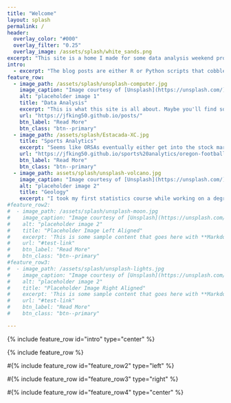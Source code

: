 ```yaml
---
title: "Welcome"
layout: splash
permalink: /
header:
  overlay_color: "#000"
  overlay_filter: "0.25"
  overlay_image: /assets/splash/white_sands.png
excerpt: "This site is a home I made for some data analysis weekend projects to live and to get some experience building a website."
intro:
  - excerpt: "The blog posts are either R or Python scripts that cobble together code I either wrote myself or, as is often the case, borrowed from one of the many more talented people who are kind enough to share their knowledge online. Be aware that *there are almost certainly errors* lurking about my scripts. If you find one, kindly leave a comment."
feature_row:
  - image_path: /assets/splash/unsplash-computer.jpg
    image_caption: "Image courtesy of [Unsplash](https://unsplash.com/)"
    alt: "placeholder image 1"
    title: "Data Analysis"
    excerpt: "This is what this site is all about. Maybe you'll find something that interests you."
    url: "https://jfking50.github.io/posts/"
    btn_label: "Read More"
    btn_class: "btn--primary"
  - image_path: /assets/splash/Estacada-XC.jpg
    title: "Sports Analytics"
    excerpt: "Seems like ORSAs eventually either get into the stock market or sports analytics, and, well... even though I'm a runner, I have a few college football posts."
    url: "https://jfking50.github.io/sports%20analytics/oregon-football/"
    btn_label: "Read More"
    btn_class: "btn--primary"
  - image_path: assets/splash/unsplash-volcano.jpg
    image_caption: "Image courtesy of [Unsplash](https://unsplash.com/)"
    alt: "placeholder image 2"
    title: "Geology"
    excerpt: "I took my first statistics course while working on a degree in Geology. Some day I'd like to get back to these roots by applying what I've learned in data analytics to geology data sets."
#feature_row2:
#  - image_path: /assets/splash/unsplash-moon.jpg
#    image_caption: "Image courtesy of [Unsplash](https://unsplash.com/)"
#    alt: "placeholder image 2"
#    title: "Placeholder Image Left Aligned"
#    excerpt: 'This is some sample content that goes here with **Markdown** formatting. Left aligned with `type="left"`'
#    url: "#test-link"
#    btn_label: "Read More"
#    btn_class: "btn--primary"
#feature_row3:
#  - image_path: /assets/splash/unsplash-lights.jpg
#    image_caption: "Image courtesy of [Unsplash](https://unsplash.com/)"
#    alt: "placeholder image 2"
#    title: "Placeholder Image Right Aligned"
#    excerpt: 'This is some sample content that goes here with **Markdown** formatting. Right aligned with `type="right"`'
#    url: "#test-link"
#    btn_label: "Read More"
#    btn_class: "btn--primary"

---
```


{% include feature_row id="intro" type="center" %}

{% include feature_row %}

#{% include feature_row id="feature_row2" type="left" %}

#{% include feature_row id="feature_row3" type="right" %}

#{% include feature_row id="feature_row4" type="center" %}
